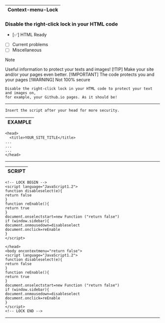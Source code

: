 | Context-menu-Lock |
|---|

### Disable the right-click lock in your HTML code

- [✅] HTML Ready
- [ ] Current problems
- [ ] Miscellaneous

> [!NOTE]
> Useful information to protect your texts and images!
> [!TIP]
> Make your site and/or your pages even better.
> [!IMPORTANT]
> The code protects you and your pages
> [!WARNING]
> Not 100% secure


```yarn
Disable the right-click lock in your HTML code to protect your text and images on,
for example, your Github.io pages. As it should be!
```

---

```yarn
Insert the script after your head for more security.
```

| EXAMPLE |
|---|
```yarn
<head>
  <title>YOUR_SITE_TITLE</title>
...
...
...
</head>
```
---

| SCRIPT |
|---|

```yarn
<!-- LOCK BEGIN -->
<script language="JavaScript1.2">
function disableselect(e){
return false
}
function reEnable(){
return true
}
document.onselectstart=new Function ("return false")
if (window.sidebar){
document.onmousedown=disableselect
document.onclick=reEnable
}
</script>

</head>
<body oncontextmenu="return false">
<script language="JavaScript1.2">
function disableselect(e){
return false
}
function reEnable(){
return true
}
document.onselectstart=new Function ("return false")
if (window.sidebar){
document.onmousedown=disableselect
document.onclick=reEnable
}
</script>
<!-- LOCK END -->
```
---
